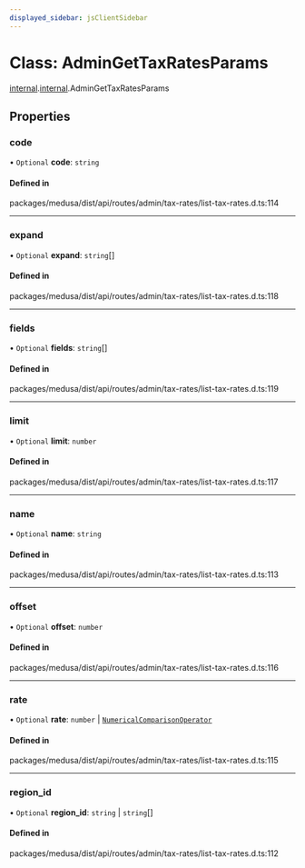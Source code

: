 ```yaml
---
displayed_sidebar: jsClientSidebar
---
```


# Class: AdminGetTaxRatesParams

[internal](../modules/internal-8.md).[internal](../modules/internal-8.internal.md).AdminGetTaxRatesParams

## Properties

### code

• `Optional` **code**: `string`

#### Defined in

packages/medusa/dist/api/routes/admin/tax-rates/list-tax-rates.d.ts:114

___

### expand

• `Optional` **expand**: `string`[]

#### Defined in

packages/medusa/dist/api/routes/admin/tax-rates/list-tax-rates.d.ts:118

___

### fields

• `Optional` **fields**: `string`[]

#### Defined in

packages/medusa/dist/api/routes/admin/tax-rates/list-tax-rates.d.ts:119

___

### limit

• `Optional` **limit**: `number`

#### Defined in

packages/medusa/dist/api/routes/admin/tax-rates/list-tax-rates.d.ts:117

___

### name

• `Optional` **name**: `string`

#### Defined in

packages/medusa/dist/api/routes/admin/tax-rates/list-tax-rates.d.ts:113

___

### offset

• `Optional` **offset**: `number`

#### Defined in

packages/medusa/dist/api/routes/admin/tax-rates/list-tax-rates.d.ts:116

___

### rate

• `Optional` **rate**: `number` \| [`NumericalComparisonOperator`](internal-8.internal.NumericalComparisonOperator.md)

#### Defined in

packages/medusa/dist/api/routes/admin/tax-rates/list-tax-rates.d.ts:115

___

### region\_id

• `Optional` **region\_id**: `string` \| `string`[]

#### Defined in

packages/medusa/dist/api/routes/admin/tax-rates/list-tax-rates.d.ts:112
